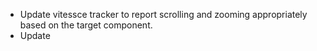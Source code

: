 - Update vitessce tracker to report scrolling and zooming appropriately based on the target component.
- Update 